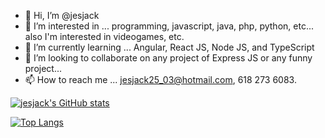 - 👋 Hi, I’m @jesjack
- 👀 I’m interested in ... programming, javascript, java, php, python, etc... also I'm interested in videogames, etc.
- 🌱 I’m currently learning ... Angular, React JS, Node JS, and TypeScript
- 💞️ I’m looking to collaborate on any project of Express JS or any funny project...
- 📫 How to reach me ... jesjack25_03@hotmail.com, 618 273 6083.

<!---
jesjack/jesjack is a ✨ special ✨ repository because its `README.md` (this file) appears on your GitHub profile.
You can click the Preview link to take a look at your changes.
--->


[![jesjack's GitHub stats](https://github-readme-stats.vercel.app/api?username=jesjack&count_private=true&show_icons=true&theme=graywhite)](https://github.com/anuraghazra/github-readme-stats)

[![Top Langs](https://github-readme-stats.vercel.app/api/top-langs/?username=jesjack&langs_count=8&layout=compact&theme=graywhite)](https://github.com/anuraghazra/github-readme-stats)
